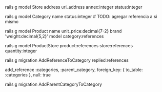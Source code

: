 rails g model Store address url_address annex:integer status:integer

rails g model Category name status:integer # TODO: agregar referencia a si mismo

rails g model Product name unit_price:decimal{7-2} brand 'weight:decimal{5,2}' model category:references

rails g model ProductStore product:references store:references quantity:integer

rails g migration AddReferenceToCategory replied:references

add_reference :categories, :parent_category, foreign_key: { to_table: :categories }, null: true

rails g migration AddParentCategoryToCategory
